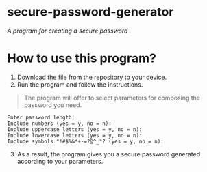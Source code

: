 # secure-password-generator
*A program for creating a secure password*
# How to use this program?
1. Download the file from the repository to your device.
2. Run the program and follow the instructions.
> The program will offer to select parameters for composing the password you need.
```
Enter password length:
Include numbers (yes = y, no = n):
Include uppercase letters (yes = y, no = n):
Include lowercase letters (yes = y, no = n):
Include symbols "!#$%&*+-=?@^_"? (yes = y, no = n):
```
3. As a result, the program gives you a secure password generated according to your parameters.
